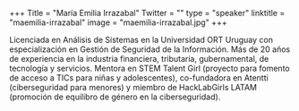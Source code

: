 +++
Title = "María Emilia Irrazabal"
Twitter = ""
type = "speaker"
linktitle = "maemilia-irrazabal"
image = "maemilia-irrazabal.jpg"
+++

Licenciada en Análisis de Sistemas en la Universidad ORT Uruguay con especialización en Gestión de Seguridad de la Información.
Más de 20 años de experiencia en la industria financiera, tributaria, gubernamental, de tecnología y servicios.
Mentora en STEM Talent Girl (proyecto para fomento de acceso a TICs para niñas y adolescentes), co-fundadora en Atentti (ciberseguridad para menores) y miembro de HackLabGirls LATAM (promoción de equilibro de género en la ciberseguridad).